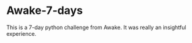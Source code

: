 # Awake-7-days
This is a 7-day python challenge from Awake. It was really an insightful experience.
